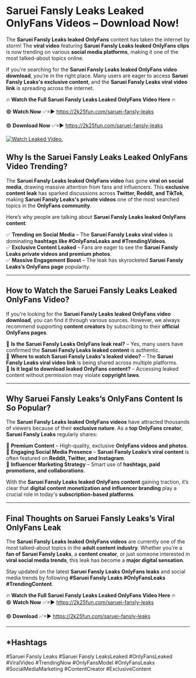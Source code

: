 # Saruei Fansly Leaks Leaked OnlyFans Videos – Download Now!

The **Saruei Fansly Leaks leaked OnlyFans** content has taken the internet by storm! The **viral video** featuring **Saruei Fansly Leaks leaked OnlyFans clips** is now trending on various **social media platforms**, making it one of the most talked-about topics online.  

If you're searching for the **Saruei Fansly Leaks leaked OnlyFans video download**, you’re in the right place. Many users are eager to access **Saruei Fansly Leaks's exclusive content**, and the **Saruei Fansly Leaks viral video link** is spreading across the internet.  

🔥 **Watch the Full Saruei Fansly Leaks Leaked OnlyFans Video Here** 🔥  

🟢 **Watch Now** ✅=► https://2k25fun.com/saruei-fansly-leaks

🟢 **Download Now** ✅=► https://2k25fun.com/saruei-fansly-leaks

[![Watch Leaked Video.](https://miro.medium.com/v2/resize:fit:828/format:webp/1*cilzJN44JGOrTw9NJCrNHA.gif "Watch Leaked Video")](https://2k25fun.com/saruei-fansly-leaks)

## **Why Is the Saruei Fansly Leaks Leaked OnlyFans Video Trending?**  

The **Saruei Fansly Leaks leaked OnlyFans video** has gone **viral on social media**, drawing massive attention from fans and influencers. This **exclusive content leak** has sparked discussions across **Twitter, Reddit, and TikTok**, making **Saruei Fansly Leaks's private videos** one of the most searched topics in the **OnlyFans community**.  

Here’s why people are talking about **Saruei Fansly Leaks leaked OnlyFans content**:  

✅ **Trending on Social Media** – The **Saruei Fansly Leaks viral video** is dominating **hashtags like #OnlyFansLeaks and #TrendingVideos**.  
✅ **Exclusive Content Leaked** – Fans are eager to see the **Saruei Fansly Leaks private videos and premium photos**.  
✅ **Massive Engagement Boost** – The leak has skyrocketed **Saruei Fansly Leaks’s OnlyFans page** popularity.  

---

## **How to Watch the Saruei Fansly Leaks Leaked OnlyFans Video?**  

If you're looking for the **Saruei Fansly Leaks leaked OnlyFans video download**, you can find it through various sources. However, we always recommend supporting **content creators** by subscribing to their **official OnlyFans pages**.  

🔹 **Is the Saruei Fansly Leaks OnlyFans leak real?** – Yes, many users have confirmed the **Saruei Fansly Leaks leaked content** is authentic.  
🔹 **Where to watch Saruei Fansly Leaks's leaked video?** – The **Saruei Fansly Leaks viral video link** is being shared across multiple platforms.  
🔹 **Is it legal to download leaked OnlyFans content?** – Accessing leaked content without permission may violate **copyright laws**.  

---

## **Why Saruei Fansly Leaks’s OnlyFans Content Is So Popular?**  

The **Saruei Fansly Leaks leaked OnlyFans videos** have attracted thousands of viewers because of their **exclusive nature**. As a **top OnlyFans creator**, **Saruei Fansly Leaks** regularly shares:  

📌 **Premium Content** – High-quality, exclusive **OnlyFans videos and photos**.  
📌 **Engaging Social Media Presence** – **Saruei Fansly Leaks’s viral content** is often featured on **Reddit, Twitter, and Instagram**.  
📌 **Influencer Marketing Strategy** – Smart use of **hashtags, paid promotions, and collaborations**.  

With the **Saruei Fansly Leaks leaked OnlyFans content** gaining traction, it’s clear that **digital content monetization and influencer branding** play a crucial role in today's **subscription-based platforms**.  

---

## **Final Thoughts on Saruei Fansly Leaks’s Viral OnlyFans Leak**  

The **Saruei Fansly Leaks leaked OnlyFans videos** are currently one of the most talked-about topics in the **adult content industry**. Whether you're a **fan of Saruei Fansly Leaks**, a **content creator**, or just someone interested in **viral social media trends**, this leak has become a **major digital sensation**.  

Stay updated on the latest **Saruei Fansly Leaks OnlyFans leaks** and social media trends by following **#Saruei Fansly Leaks #OnlyFansLeaks #TrendingContent**.  

🔥 **Watch the Full Saruei Fansly Leaks Leaked OnlyFans Video Here** 🔥  
🟢 **Watch Now** ✅=► https://2k25fun.com/saruei-fansly-leaks

🟢 **Download** ✅=► https://2k25fun.com/saruei-fansly-leaks

---

## *Hashtags
#Saruei Fansly Leaks #Saruei Fansly LeaksLeaked #OnlyFansLeaked #ViralVideo #TrendingNow #OnlyFansModel #OnlyFansLeaks #SocialMediaMarketing #ContentCreator #ExclusiveContent  